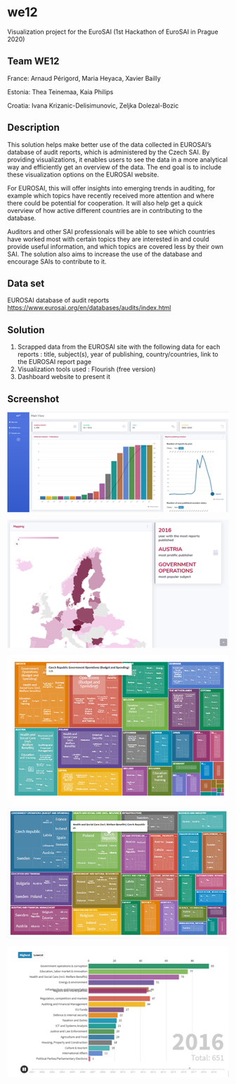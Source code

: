 # we12
Visualization project for the EuroSAI (1st Hackathon of EuroSAI in Prague 2020)

## Team WE12
France: Arnaud Périgord, Maria Heyaca, Xavier Bailly

Estonia: Thea Teinemaa, Kaia Philips

Croatia: Ivana Krizanic-Delisimunovic, Zeljka Dolezal-Bozic 

## Description
This solution helps make better use of the data collected in EUROSAI’s database of audit reports, which is administered by the Czech SAI. By providing visualizations, it enables users to see the data in a more analytical way and efficiently get an overview of the data. The end goal is to include these visualization options on the EUROSAI website.

For EUROSAI, this will offer insights into emerging trends in auditing, for example which topics have recently received more attention and where there could be potential for cooperation.  It will also help get a quick overview of how active different countries are in contributing to the database.

Auditors and other SAI professionals will be able to see which countries have worked most with certain topics they are interested in and could provide useful information, and which topics are covered less by their own SAI.
The solution also aims to increase the use of the database and encourage SAIs to contribute to it.

## Data set
EUROSAI database of audit reports 
https://www.eurosai.org/en/databases/audits/index.html 

## Solution
1. Scrapped data from the EUROSAI site with the following data for each reports : title, subject(s), year of publishing, country/countries, link to the EUROSAI report page
2. Visualization tools used : Flourish (free version)
3. Dashboard website to present it

## Screenshot
![Main View](https://github.com/aperigord/we12/blob/master/Screenshot/main_view.PNG)

![Map View](https://github.com/aperigord/we12/blob/master/Screenshot/map_view.PNG)

![Country Treemap](https://github.com/aperigord/we12/blob/master/Screenshot/country_treemap.PNG)

![Subjects Treemap](https://github.com/aperigord/we12/blob/master/Screenshot/subject_treemap.PNG)

![Timelapse View](https://github.com/aperigord/we12/blob/master/Screenshot/timelapse_view.PNG)
